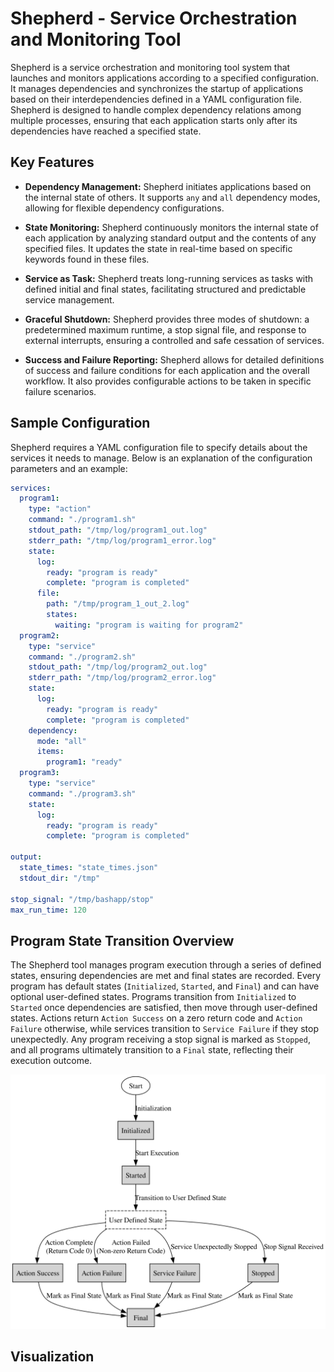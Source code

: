 # Shepherd - Service Orchestration and Monitoring Tool

Shepherd is a service orchestration and monitoring tool system that launches and monitors applications according
to a specified configuration. It manages dependencies and synchronizes the startup of applications based on 
their interdependencies defined in a YAML configuration file. Shepherd is designed to handle complex dependency
relations among multiple processes, ensuring that each application starts only after its dependencies have reached
a specified state. 



## Key Features

- **Dependency Management:** Shepherd initiates applications based on the internal state of others.
It supports `any` and `all` dependency modes, allowing for flexible dependency configurations.

- **State Monitoring:** Shepherd continuously monitors the internal state of each application by 
analyzing standard output and the contents of any specified files. It updates the state in real-time based 
on specific keywords found in these files.

- **Service as Task:** Shepherd treats long-running services as tasks with defined initial and final states, 
facilitating structured and predictable service management.

[//]: # (# Todo)

[//]: # (- Makes a workflow of services a task. Complicated workflow -> one task.)

[//]: # (- Add drone workflow)

- **Graceful Shutdown:** Shepherd provides three modes of shutdown: a predetermined maximum runtime, a stop signal 
file, and response to external interrupts, ensuring a controlled and safe cessation of services.

- **Success and Failure Reporting:** Shepherd allows for detailed definitions of success and failure conditions for 
each application and the overall workflow. It also provides configurable actions to be taken in specific failure 
scenarios.

## Sample Configuration
Shepherd requires a YAML configuration file to specify details about the services it needs to manage.
Below is an explanation of the configuration parameters and an example:

```yaml
services:
  program1:
    type: "action"
    command: "./program1.sh"
    stdout_path: "/tmp/log/program1_out.log"
    stderr_path: "/tmp/log/program1_error.log"
    state:
      log:
        ready: "program is ready"
        complete: "program is completed"
      file:
        path: "/tmp/program_1_out_2.log"
        states:
          waiting: "program is waiting for program2"
  program2:
    type: "service"
    command: "./program2.sh"
    stdout_path: "/tmp/log/program2_out.log"
    stderr_path: "/tmp/log/program2_error.log"
    state:
      log:
        ready: "program is ready"
        complete: "program is completed"
    dependency:
      mode: "all"
      items:
        program1: "ready"
  program3:
    type: "service"
    command: "./program3.sh"
    state:
      log:
        ready: "program is ready"
        complete: "program is completed"

output:
  state_times: "state_times.json"
  stdout_dir: "/tmp"

stop_signal: "/tmp/bashapp/stop"
max_run_time: 120

```
## Program State Transition Overview

The Shepherd tool manages program execution through a series of defined states, ensuring dependencies are met and final 
states are recorded. Every program has default states (`Initialized`, `Started`, and `Final`) and can have optional 
user-defined states. Programs transition from `Initialized` to `Started` once dependencies are satisfied, then move through 
user-defined states. Actions return `Action Success` on a zero return code and `Action Failure` otherwise, while services 
transition to `Service Failure` if they stop unexpectedly. Any program receiving a stop signal is marked as `Stopped`, and 
all programs ultimately transition to a `Final` state, reflecting their execution outcome.

![Test](diagram/dot/states.svg)

## Visualization

